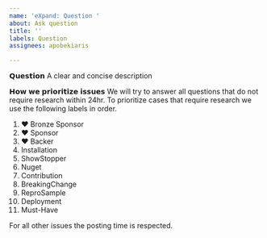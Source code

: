 ```yaml
---
name: 'eXpand: Question '
about: Ask question
title: ''
labels: Question
assignees: apobekiaris

---
```


𝗤𝘂𝗲𝘀𝘁𝗶𝗼𝗻
A clear and concise description

𝗛𝗼𝘄 𝘄𝗲 𝗽𝗿𝗶𝗼𝗿𝗶𝘁𝗶𝘇𝗲 𝗶𝘀𝘀𝘂𝗲𝘀
We will try to answer all questions that do not require research within 24hr.
To prioritize cases that require research we use the following labels in order.

01. ❤ Bronze Sponsor
02. ❤ Sponsor
03. ❤ Backer
04. Installation
05. ShowStopper
06. Nuget
07. Contribution
08. BreakingChange
09. ReproSample
10. Deployment
11. Must-Have

For all other issues the posting time is respected.